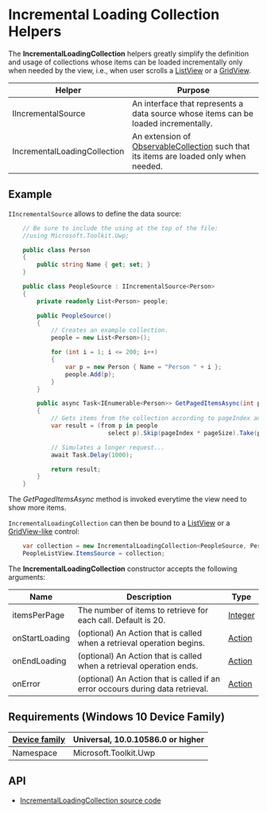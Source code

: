# Incremental Loading Collection Helpers

The **IncrementalLoadingCollection** helpers greatly simplify the definition and usage of collections whose items can be loaded incrementally only when needed by the view, i.e., when user scrolls a [ListView](https://msdn.microsoft.com/library/windows/apps/windows.ui.xaml.controls.listview.aspx) or a [GridView](https://msdn.microsoft.com/library/windows/apps/windows.ui.xaml.controls.gridview.aspx).

| Helper | Purpose |
| --- | --- |
|IIncrementalSource | An interface that represents a data source whose items can be loaded incrementally. |
|IncrementalLoadingCollection | An extension of [ObservableCollection](https://msdn.microsoft.com/library/ms668604.aspx) such that its items are loaded only when needed. |

## Example
`IIncrementalSource` allows to define the data source:

```csharp
    // Be sure to include the using at the top of the file:
    //using Microsoft.Toolkit.Uwp;

    public class Person
    {
        public string Name { get; set; }
    }

    public class PeopleSource : IIncrementalSource<Person>
    {
        private readonly List<Person> people;

        public PeopleSource()
        {
            // Creates an example collection.
            people = new List<Person>();

            for (int i = 1; i <= 200; i++)
            {
                var p = new Person { Name = "Person " + i };
                people.Add(p);
            }
        }

        public async Task<IEnumerable<Person>> GetPagedItemsAsync(int pageIndex, int pageSize)
        {
            // Gets items from the collection according to pageIndex and pageSize parameters.
            var result = (from p in people
                            select p).Skip(pageIndex * pageSize).Take(pageSize);

            // Simulates a longer request...
            await Task.Delay(1000);

            return result;
        }
    }
```

The *GetPagedItemsAsync* method is invoked everytime the view need to show more items.

`IncrementalLoadingCollection` can then be bound to a [ListView](https://msdn.microsoft.com/library/windows/apps/windows.ui.xaml.controls.listview.aspx) or a [GridView-like](https://msdn.microsoft.com/library/windows/apps/windows.ui.xaml.controls.gridview.aspx) control:

```csharp
    var collection = new IncrementalLoadingCollection<PeopleSource, Person>();
    PeopleListView.ItemsSource = collection;
```

The **IncrementalLoadingCollection** constructor accepts the following arguments:

| Name | Description | Type |
| --- | --- | --- |
| itemsPerPage | The number of items to retrieve for each call. Default is 20. | [Integer](https://msdn.microsoft.com/library/windows/apps/System.Int32) |  
| onStartLoading | (optional) An Action that is called when a retrieval operation begins. | [Action](https://msdn.microsoft.com/library/system.action.aspx) |  
| onEndLoading | (optional) An Action that is called when a retrieval operation ends. | [Action](https://msdn.microsoft.com/library/system.action.aspx) |  
| onError | (optional) An Action that is called if an error occours during data retrieval. | [Action](https://msdn.microsoft.com/library/system.action.aspx) |  

## Requirements (Windows 10 Device Family)

| [Device family](http://go.microsoft.com/fwlink/p/?LinkID=526370) | Universal, 10.0.10586.0 or higher |
| --- | --- |
| Namespace | Microsoft.Toolkit.Uwp |

## API

* [IncrementalLoadingCollection source code](https://github.com/Microsoft/UWPCommunityToolkit/tree/master/Microsoft.Toolkit.Uwp/IncrementalLoadingCollection)


